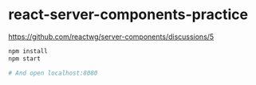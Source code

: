 # react-server-components-practice

https://github.com/reactwg/server-components/discussions/5

```sh
npm install
npm start

# And open localhost:8080
```